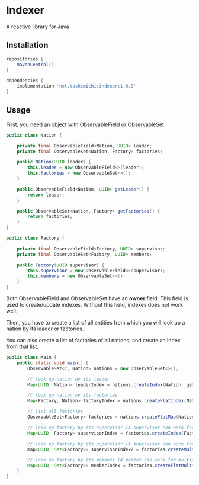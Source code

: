 # Indexer

A reactive library for Java

## Installation

```groovy
repositories {
    mavenCentral()
}

dependencies {
    implementation 'net.toshimichi:indexer:1.0.0'
}
```

## Usage

First, you need an object with ObservableField or ObservableSet

```java
public class Nation {

    private final ObservableField<Nation, UUID> leader;
    private final ObservableSet<Nation, Factory> factories;

    public Nation(UUID leader) {
        this.leader = new ObservableField<>(leader);
        this.factories = new ObservableSet<>();
    }

    public ObservableField<Nation, UUID> getLeader() {
        return leader;
    }

    public ObservableSet<Nation, Factory> getFactories() {
        return factories;
    }
}
```

```java
public class Factory {

    private final ObservableField<Factory, UUID> supervisor;
    private final ObservableSet<Factory, UUID> members;

    public Factory(UUID supervisor) {
        this.supervisor = new ObservableField<>(supervisor);
        this.members = new ObservableSet<>();
    }
}
```

Both ObservableField and ObservableSet have an **owner** field. This field is used to create/update indexes. Without this
field, indexes does not work well.

Then, you have to create a list of all entities from which you will look up a nation by its leader or factories.

You can also create a list of factories of all nations, and create an index from that list.

```java
public class Main {
    public static void main() {
        ObservableSet<?, Nation> nations = new ObservableSet<>();

        // look up nation by its leader
        Map<UUID, Nation> leaderIndex = nations.createIndex(Nation::getLeader);

        // look up nation by its factories
        Map<Factory, Nation> factoryIndex = nations.createFlatIndex(Nation::getFactories);

        // list all factories
        ObservableSet<Factory> factories = nations.createFlatMap(Nation::getFactories);

        // look up factory by its supervisor (A supervisor can work for only one factory)
        Map<UUID, Factory> supervisorIndex = factories.createIndex(Factory::getSupervisor);

        // look up factory by its supervisor (A supervisor can work for multiple factories)
        map<UUID, Set<Factory>> supervisorIndex2 = factories.createMultiIndex(Factory::getSupervisor);

        // look up factory by its members (A member can work for multiple factories)
        Map<UUID, Set<Factory>> memberIndex = factories.createFlatMultiIndex(Factory::getMembers);
    }
}
```
